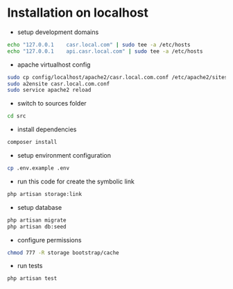 # Installation on localhost

-  setup development domains
```bash
echo "127.0.0.1    casr.local.com" | sudo tee -a /etc/hosts
echo "127.0.0.1    api.casr.local.com" | sudo tee -a /etc/hosts
```

- apache virtualhost config 
```bash
sudo cp config/localhost/apache2/casr.local.com.conf /etc/apache2/sites-available/casr.local.com.conf
sudo a2ensite casr.local.com.conf
sudo service apache2 reload
```

- switch to sources folder
```bash
cd src
```

- install dependencies
``` bash
composer install
```

- setup environment configuration
```bash
cp .env.example .env
```

- run this code for create the symbolic link
```bash
php artisan storage:link
```

- setup database
```bash
php artisan migrate
php artisan db:seed
```

- configure permissions 
```bash
chmod 777 -R storage bootstrap/cache
```

- run tests

```bash
php artisan test
```
